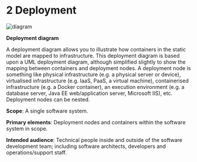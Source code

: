 # 2 Deployment

![diagram](https://www.plantuml.com/plantuml/svg/0/rLRVJzim47v7ud-uzMM0e1qLcj2UAEt6G9HMf8nDceGkjjjwE7PaEmKsyR_lBca9PKKQx6bvgEBhVVVZkpjV3a947ulCmA6U7AAztkcftBYxJDcuqtKsgjlOpEd_zRKtsWfJI0NJ6FFmeTNoUDESw3WjqY8eBrZPngPmMGkbrsXdfiYBLdTlPsZGnel-QSjWL26IwAhsChU-ldRQ-JQu65rT7ey-Nvr-FFfurjlOP7cjUdNcfDh8ZTY61eKB72_GiV7a318ZWY24yetDN-jhGCzJCz8IAjMJb9F6N6zjRNsFj_jiwo8jR2nWzttptHwSZf876wliO8vYgWZLALzWv3A1iV5K0FlDsoKx_331gAtoP4KpOdWCdJmtcW3QMJPoWZC4j1AIt6ixWVwNBek7tisqL06EEKchOfayAumBAnYCHiSxc6b2mqaoE6jz7es62P2BPcEp3kE-UhrVJTAS7vc-stt45XzVp9FpA0ppD2XVO0U6NcVexngrRBSjdkUebsx8b7HxLDmKWsBSkJ9O9GiBCIH4UeRyRnAT9uguEy6hYGxHbzgWxTZvh7pVXYc6gPA0HPnIi7FgGNWb-OWcR0CAeK80uoPqK56yYi7sCeFjLpBOVanXecZiv4j9RFz_BAQFsRjHQJMjUw-SrlQ_ZYj5G8XBbVxbkFQKqJFb0n0xG5Sk4GJp2xFKPl4VanpeX-gPuqG1rcwUeUr-rLsPEOwpMuJeCkNV1Y219fjIpRHGLTOvdOy72JWF7Ikzq_8XyJhX2aVw_Se0mHZz5Mc2jLswaH2CpdIaPWX56YWVDrwTt_9D5Hs8UPoXlBO8e_rom6NgAnEbhPClPygIWXS01wrfFGKtZd2fhNGtWMEgCizG399dbqJgILdvUQqFgnDRF7AEQzETUdAt3NttKnk3y4bxDNRBdLEJ67BaUQhAEkIohkYUH7YTLrtHiPF2e5zcrvX_8vHQ5-PfFNJIedte8dYeTBMH-dXDJdal2V9C_UiucX_1sMgVi0L6bQcz35BEK4L9FHwkp4pKPNmKxW9OkYbNmRb26M1CDIZvkl7KTWk79xt3xXD4-mKGjhz0L3KYjVAxWdJBxv83PILzklm6)

**Deployment diagram**

A deployment diagram allows you to illustrate how containers in the static model are mapped to infrastructure. This deployment diagram is based upon a UML deployment diagram, although simplified slightly to show the mapping between containers and deployment nodes. A deployment node is something like physical infrastructure (e.g. a physical server or device), virtualised infrastructure (e.g. IaaS, PaaS, a virtual machine), containerised infrastructure (e.g. a Docker container), an execution environment (e.g. a database server, Java EE web/application server, Microsoft IIS), etc. Deployment nodes can be nested.

**Scope**: A single software system.

**Primary elements**: Deployment nodes and containers within the software system in scope.

**Intended audience**: Technical people inside and outside of the software development team; including software architects, developers and operations/support staff.